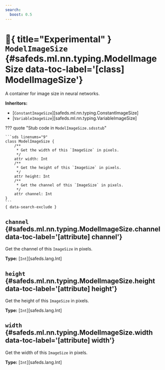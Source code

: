 ```yaml
---
search:
  boost: 0.5
---
```


[//]: # (DO NOT EDIT THIS FILE DIRECTLY. Instead, edit the corresponding stub file and execute `npm run docs:api`.)

# :test_tube:{ title="Experimental" } <code class="doc-symbol doc-symbol-class"></code> `ModelImageSize` {#safeds.ml.nn.typing.ModelImageSize data-toc-label='[class] ModelImageSize'}

A container for image size in neural networks.

**Inheritors:**

- [`ConstantImageSize`][safeds.ml.nn.typing.ConstantImageSize]
- [`VariableImageSize`][safeds.ml.nn.typing.VariableImageSize]

??? quote "Stub code in `ModelImageSize.sdsstub`"

    ```sds linenums="9"
    class ModelImageSize {
        /**
         * Get the width of this `ImageSize` in pixels.
         */
        attr width: Int
        /**
         * Get the height of this `ImageSize` in pixels.
         */
        attr height: Int
        /**
         * Get the channel of this `ImageSize` in pixels.
         */
        attr channel: Int
    }
    ```
    { data-search-exclude }

## <code class="doc-symbol doc-symbol-attribute"></code> `channel` {#safeds.ml.nn.typing.ModelImageSize.channel data-toc-label='[attribute] channel'}

Get the channel of this `ImageSize` in pixels.

**Type:** [`Int`][safeds.lang.Int]

## <code class="doc-symbol doc-symbol-attribute"></code> `height` {#safeds.ml.nn.typing.ModelImageSize.height data-toc-label='[attribute] height'}

Get the height of this `ImageSize` in pixels.

**Type:** [`Int`][safeds.lang.Int]

## <code class="doc-symbol doc-symbol-attribute"></code> `width` {#safeds.ml.nn.typing.ModelImageSize.width data-toc-label='[attribute] width'}

Get the width of this `ImageSize` in pixels.

**Type:** [`Int`][safeds.lang.Int]
